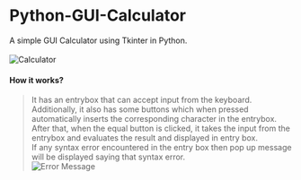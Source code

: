 # Python-GUI-Calculator
A simple GUI Calculator using Tkinter in Python.<br/>
<br/>
![Calculator](https://github.com/SaiSwarup27/Python-GUI-Calculator/blob/master/images/Calculator.png)<br/>
#### How it works? <br/>
>It has an entrybox that can accept input from the keyboard. Additionally, it also has some buttons which when pressed automatically inserts the corresponding character in the entrybox. After that, when the equal button is clicked, it takes the input from the entrybox and evaluates the result and displayed in entry box.<br/>
>If any syntax error encountered in the entry box then pop up message will be displayed saying that syntax error.<br/>
![Error Message](https://github.com/SaiSwarup27/Python-GUI-Calculator/blob/master/images/ErrorMsg.png)
